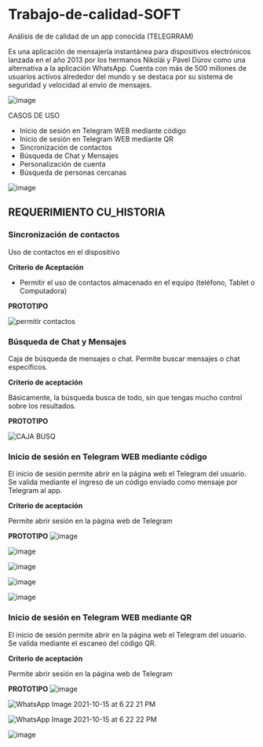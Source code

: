 # Trabajo-de-calidad-SOFT
Análisis de de calidad de un app conocida (TELEGRRAM)

Es una aplicación de mensajería instantánea para dispositivos electrónicos lanzada en el año 2013 por los hermanos Nikolái y Pável Dúrov como una alternativa a la aplicación WhatsApp.  Cuenta con más de 500 millones de usuarios activos alrededor del mundo y se destaca por su sistema de seguridad y velocidad al envío de mensajes.

![image](https://user-images.githubusercontent.com/43693159/137558365-583b6e9a-1e18-424f-83d6-719944281ce4.png)

CASOS DE USO 
- Inicio de sesión en Telegram WEB mediante código
- Inicio de sesión en Telegram WEB mediante QR
- Sincronización de contactos
- Búsqueda de Chat y Mensajes 
- Personalización de cuenta
- Búsqueda de personas cercanas

![image](https://user-images.githubusercontent.com/43693159/137981243-44899311-49b8-4df3-9102-81fdec1b85f9.png)




<h2>REQUERIMIENTO CU_HISTORIA </h2>
<h3> Sincronización de contactos </h3>
Uso de contactos en el dispositivo

**Criterio de Aceptación**
- Permitir el uso de contactos almacenado en el equipo (teléfono, Tablet o Computadora) 

**PROTOTIPO**

![permitir contactos](https://user-images.githubusercontent.com/43693159/137547822-d4c10525-47f8-488a-bbae-1352db18e1d5.jpg)


<h3> Búsqueda de Chat y Mensajes </h3>
Caja de búsqueda de mensajes o chat. Permite buscar mensajes o chat específicos. 

**Criterio de aceptación**

Básicamente, la búsqueda busca de todo, sin que tengas mucho control sobre los resultados.

**PROTOTIPO**

![CAJA BUSQ](https://user-images.githubusercontent.com/43693159/137548591-21ab8f9e-5ace-4d1b-a71a-fdbf27b58140.jpg)
 

<h3> Inicio de sesión en Telegram WEB mediante código </h3>
El inicio de sesión permite abrir en la página web el Telegram del usuario. Se valida mediante el ingreso de un código enviado como mensaje por Telegram al app.

**Criterio de aceptación**

Permite abrir sesión en la página web de Telegram

**PROTOTIPO**
![image](https://user-images.githubusercontent.com/61852890/137427712-94eff05b-1b72-49e8-9a9c-80ffc7024a5d.png)


![image](https://user-images.githubusercontent.com/61852890/137427655-ab6c13f2-0dff-4fb5-9dfc-6cebb9fadf20.png)


![image](https://user-images.githubusercontent.com/61852890/137426853-e988bbce-a4e2-4ba7-9884-6795cbfc45b9.png)

![image](https://user-images.githubusercontent.com/61852890/137427800-d6484210-620d-478f-b86a-81819084ef98.png)

![image](https://user-images.githubusercontent.com/61852890/137427840-1b835e28-f792-45eb-ae02-3940b789f3da.png)


<h3> Inicio de sesión en Telegram WEB mediante QR </h3>
El inicio de sesión permite abrir en la página web el Telegram del usuario. Se valida mediante el escaneo del código QR.

**Criterio de aceptación**

Permite abrir sesión en la página web de Telegram

**PROTOTIPO**
![image](https://user-images.githubusercontent.com/61852890/137563241-92ce0222-ef21-4afa-96fa-9d607647f102.png)

![WhatsApp Image 2021-10-15 at 6 22 21 PM](https://user-images.githubusercontent.com/61852890/137564004-d8639508-a3a9-4cf2-a2b8-0f4fad377c47.jpeg)

![WhatsApp Image 2021-10-15 at 6 22 22 PM](https://user-images.githubusercontent.com/61852890/137564011-59e800d9-ee5c-4810-bac3-898466244d68.jpeg)

![image](https://user-images.githubusercontent.com/61852890/137564045-a8649e05-5ef2-480c-82a8-38e28553230b.png)
